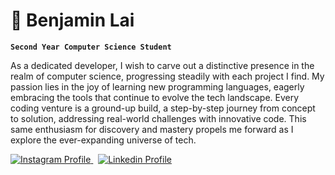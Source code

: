 # 🐓 Benjamin Lai

**`Second Year Computer Science Student`**

As a dedicated developer, I wish to carve out a distinctive presence in the realm of computer science, progressing steadily with each project I find. My passion lies in the joy of learning new programming languages, eagerly embracing the tools that continue to evolve the tech landscape. Every coding venture is a ground-up build, a step-by-step journey from concept to solution, addressing real-world challenges with innovative code. This same enthusiasm for discovery and mastery propels me forward as I explore the ever-expanding universe of tech.

<p align="left">
<a href="https://www.instagram.com/b4nny_49/"> 
    <img alt="Instagram Profile" src="https://custom-icon-badges.demolab.com/badge/Instagram-black.svg?logo=heart&logoColor=white">
</a> 
&nbsp
<a href="https://www.linkedin.com/in/benjamin-lai1/"> 
    <img alt="Linkedin Profile" src="https://custom-icon-badges.demolab.com/badge/Linkedin-blue.svg?logo=link&logoColor=white">
</a>
</p>


